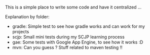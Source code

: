 This is a simple place to write some code and have it centralized ... 

Explanation by folder:

 * gradle: Simple test to see how gradle works and can work for my projects
 * scjp: Small mini tests during my SCJP learning process
 * gae: Some tests with Google App Engine, to see how it works :D
 * mvn: Can you guess ? Stuff related to maven testing !!
